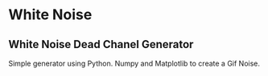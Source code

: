 # White Noise
## White Noise Dead Chanel Generator

Simple generator using Python. Numpy and Matplotlib to create a Gif Noise.

